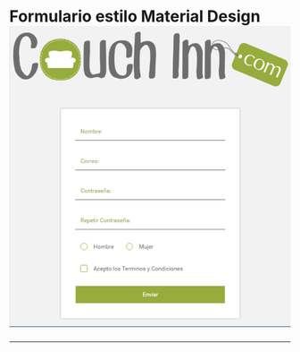 # Formulario estilo Material Design![Thumb](https://raw.githubusercontent.com/elnanner/CouchInnDev/master/formulario-material-design-master/img/formulario-design.png)



---

